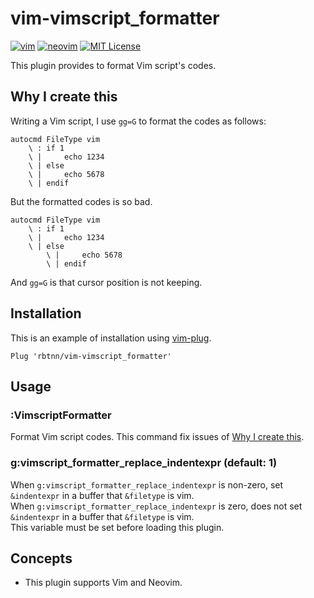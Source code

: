
# vim-vimscript_formatter

[![vim](https://github.com/rbtnn/vim-vimscript_formatter/workflows/vim/badge.svg)](https://github.com/rbtnn/vim-vimscript_formatter/actions?query=workflow%3Avim)
[![neovim](https://github.com/rbtnn/vim-vimscript_formatter/workflows/neovim/badge.svg)](https://github.com/rbtnn/vim-vimscript_formatter/actions?query=workflow%3Aneovim)
[![MIT License](https://img.shields.io/badge/license-MIT-blue.svg)](LICENSE)

This plugin provides to format Vim script's codes.

## Why I create this

Writing a Vim script, I use `gg=G` to format the codes as follows:

```
autocmd FileType vim
    \ : if 1
    \ |     echo 1234
    \ | else
    \ |     echo 5678
    \ | endif
```

But the formatted codes is so bad.

```
autocmd FileType vim
    \ : if 1
    \ |     echo 1234
    \ | else
        \ |     echo 5678
        \ | endif
```

And `gg=G` is that cursor position is not keeping.

## Installation

This is an example of installation using [vim-plug](https://github.com/junegunn/vim-plug).

```
Plug 'rbtnn/vim-vimscript_formatter'
```

## Usage

### :VimscriptFormatter
Format Vim script codes. This command fix issues of [Why I create this](https://github.com/rbtnn/vim-vimscript_formatter#why-i-create-this).

### g:vimscript_formatter_replace_indentexpr (default: 1)
When `g:vimscript_formatter_replace_indentexpr` is non-zero, set `&indentexpr` in a buffer that `&filetype` is vim.  
When `g:vimscript_formatter_replace_indentexpr` is zero, does not set `&indentexpr` in a buffer that `&filetype` is vim.  
This variable must be set before loading this plugin.

## Concepts
* This plugin supports Vim and Neovim.

